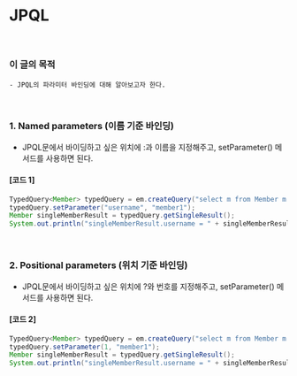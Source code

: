 # JPQL
<br/>

### 이 글의 목적
    - JPQL의 파라미터 바인딩에 대해 알아보고자 한다.
<br/>

### 1. Named parameters (이름 기준 바인딩)
- JPQL문에서 바이딩하고 싶은 위치에 :과 이름을 지정해주고, setParameter() 메서드를 사용하면 된다.
#### [코드 1]
```java
TypedQuery<Member> typedQuery = em.createQuery("select m from Member m where m.username = :username", Member.class);
typedQuery.setParameter("username", "member1");
Member singleMemberResult = typedQuery.getSingleResult();
System.out.println("singleMemberResult.username = " + singleMemberResult.getUsername());
```
<br/>

### 2. Positional parameters (위치 기준 바인딩)
- JPQL문에서 바이딩하고 싶은 위치에 ?와 번호를 지정해주고, setParameter() 메서드를 사용하면 된다.
#### [코드 2]
```java
TypedQuery<Member> typedQuery = em.createQuery("select m from Member m where m.username = ?1", Member.class);
typedQuery.setParameter(1, "member1");
Member singleMemberResult = typedQuery.getSingleResult();
System.out.println("singleMemberResult.username = " + singleMemberResult.getUsername());
```

